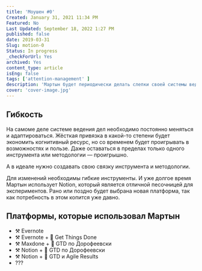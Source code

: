 ```yaml
---
title: 'Моушен #0'
Created: January 31, 2021 11:34 PM
Featured: No
Last Updated: September 18, 2022 1:27 PM
published: false
date: 2019-03-31
Slug: motion-0
Status: In progress
_checkForUrl: Yes
archived: Yes
content_type: article
isEng: false
tags: ['attention-management' ]
description: 'Мартын будет периодически делать слепки своей системы ведения дел и проектов. Первый подобный пост был написан более полугода назад. И тогда Мартын написал, что это почти готовая система. Ахаха.'
cover: 'cover-image.jpg'
---
```



## Гибкость

На самоме деле системе ведения дел необходимо постоянно меняться и адаптироваться. Жёсткая привязка в какой-то степени будет экономить когнитивный ресурс, но со временем будет проигрывать в возможностях и пользе. Даже оставаться в пределах только одного инструмента или методологии — проигрышно.

А в идеале нужно создавать свою связку инструмента и методологии.

Для изменений необходимы гибкие инструменты. И уже долгое время Мартын использует Notion, который является отличной песочницей для экспериментов. Рано или поздно будет выбрана новая платформа, так как потребность в этом копится уже давно.

## Платформы, которые использовал Мартын

- ⚒️ Evernote
- ⚒️ Evernote + 📖 Get Things Done
- ⚒️ Maxdone + 📖 GTD по Дорофеевски
- ⚒️ Notion + 📖 GTD по Дорофеевски
- ⚒️ Notion + 📖 GTD и Agile Results
- ???